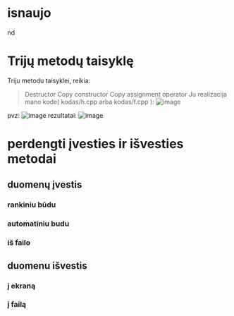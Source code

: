 # isnaujo
nd
# Trijų metodų taisyklę
Triju metodu taisyklei, reikia:
> Destructor
> Copy constructor
> Copy assignment operator
Ju realizacija mano kode( kodas/h.cpp arba kodas/f.cpp ):
![image](https://github.com/GabijaF/Isnaujo2/assets/145053488/26c22e2c-c7ec-43c1-99d9-dd7368ddac47)

pvz:
![image](https://github.com/GabijaF/Isnaujo2/assets/145053488/0b7009dc-6170-49c9-83f3-c7295a28ac6c)
rezultatai:
![image](https://github.com/GabijaF/Isnaujo2/assets/145053488/8c985f95-13c5-493d-8ae5-69ad2188e000)

# perdengti įvesties ir išvesties metodai 
## duomenų įvestis 
### rankiniu būdu
### automatiniu budu
### iš failo

## duomenu išvestis
### į ekraną
### į failą
